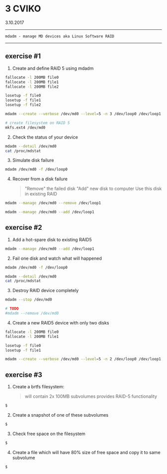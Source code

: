 # 3 CVIKO
3.10.2017

---
```
mdadm - manage MD devices aka Linux Software RAID
```
---

## exercise #1

1. Create and define RAID 5 using mdadm

```sh
fallocate -l 200MB file0
fallocate -l 200MB file1
fallocate -l 200MB file2

losetup -f file0
losetup -f file1
losetup -f file2

mdadm --create --verbose /dev/md0 --level=5 -n 3 /dev/loop0 /dev/loop1 /dev/loop2

# create filesystem on RAID 5
mkfs.ext4 /dev/md0
```

2. Check the status of your device
```sh
mdadm --detail /dev/md0
cat /proc/mdstat
```

3. Simulate disk failure
```sh
mdadm /dev/md0 -f /dev/loop0
```

4. Recover from a disk failure
	> "Remove" the failed disk
	> "Add" new disk to computer
	> Use this disk in existing RAID
```sh
mdadm --manage /dev/md0 --remove /dev/loop1

mdadm --manage /dev/md0 --add /dev/loop1
```

## exercise #2

1. Add a hot-spare disk to existing RAID5
```sh
mdadm --manage /dev/md0 --add /dev/loop1
```
2. Fail one disk and watch what will happened
```sh
mdadm /dev/md0 -f /dev/loop0

mdadm --detail /dev/md0
cat /proc/mdstat
```
3. Destroy RAID device completely
```sh
mdadm --stop /dev/md0

# TODO
#mdadm --remove /dev/md0
```
4. Create a new RAID5 device with only two disks
```sh
fallocate -l 200MB file0
fallocate -l 200MB file1

losetup -f file0
losetup -f file1

mdadm --create --verbose /dev/md0 --level=5 -n 2 /dev/loop0 /dev/loop1
```

## exercise #3

1. Create a brtfs filesystem:
	> will contain 2x 100MB subvolumes
	> provides RAID-5 functionality
```sh
$
```
2. Create a snapshot of one of these subvolumes
```sh
$
```
3. Check free space on the filesystem
```sh
$
```
4. Create a file which will have 80% size of free space and copy it to same subvolume
```sh
$
```

 